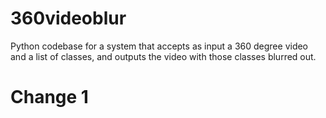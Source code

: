 # 360videoblur
Python codebase for a system that accepts as input a 360 degree video and a list of classes, and outputs the video with those classes blurred out.
# Change 1
